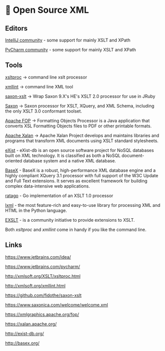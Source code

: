 # 📄 Open Source XML

## Editors

[IntelliJ community](https://www.jetbrains.com/idea/) - some support for
mainly XSLT and XPath

[PyCharm community](https://www.jetbrains.com/pycharm/) - some support
for mainly XSLT and XPath

## Tools

[xsltproc](http://xmlsoft.org/XSLT/xsltproc.html) -\> command line xslt
processor

[xmllint](http://xmlsoft.org/xmllint.html) -\> command line XML tool

[saxon-xslt](https://github.com/fidothe/saxon-xslt) -\> Wrap Saxon
9.X\'s HE\'s XSLT 2.0 processor for use in JRuby

[Saxon](https://www.saxonica.com/welcome/welcome.xml) -\> Saxon
processor for XSLT, XQuery, and XML Schema, including the only XSLT 3.0
conformant toolset.

[Apache FOP](https://xmlgraphics.apache.org/fop/) -\> Formatting Objects
Processor is a Java application that converts XSL Formatting Objects
files to PDF or other printable formats.

[Apache Xalan](https://xalan.apache.org/) -\> Apache Xalan Project
develops and maintains libraries and programs that transform XML
documents using XSLT standard stylesheets.

[eXist](http://exist-db.org/) - eXist-db is an open source software
project for NoSQL databases built on XML technology. It is classified as
both a NoSQL document-oriented database system and a native XML
database.

[BaseX](http://basex.org/) - BaseX is a robust, high-performance XML
database engine and a highly compliant XQuery 3.1 processor with full
support of the W3C Update and Full Text extensions. It serves as
excellent framework for building complex data-intensive web
applications.

[ratago](https://github.com/jbowtie/ratago) - Go implementation of an
XSLT 1.0 processor

[lxml](https://lxml.de/) - the most feature-rich and easy-to-use library
for processing XML and HTML in the Python language.

[EXSLT](http://exslt.org/) - is a community initiative to provide
extensions to XSLT.

Both *xsltproc* and *xmllint* come in handy if
you like the command line.

## Links

<https://www.jetbrains.com/idea/>

<https://www.jetbrains.com/pycharm/>

<http://xmlsoft.org/XSLT/xsltproc.html>

<http://xmlsoft.org/xmllint.html>

<https://github.com/fidothe/saxon-xslt>

<https://www.saxonica.com/welcome/welcome.xml>

<https://xmlgraphics.apache.org/fop/>

<https://xalan.apache.org/>

<http://exist-db.org/>

<http://basex.org/>
